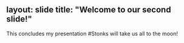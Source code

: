 layout: slide
title: "Welcome to our second slide!"
---
This concludes my presentation
#Stonks will take us all to the moon!
